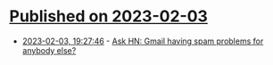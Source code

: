 # [Published on 2023-02-03](index.md)

* [2023-02-03, 19:27:46](https://news.ycombinator.com/item?id=34646577) - [Ask HN: Gmail having spam problems for anybody else?](https://news.ycombinator.com/item?id=34646577)

